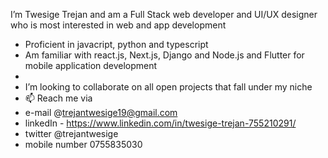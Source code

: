 I’m Twesige Trejan and am a Full Stack web developer and UI/UX designer who is most interested in web and app development
-  Proficient in javacript, python and typescript
- Am familiar with react.js, Next.js, Django and Node.js and Flutter for mobile application development
- 
- I’m looking to collaborate on all open projects that fall under my niche
- 📫 Reach me via
-  e-mail @trejantwesige19@gmail.com
-  linkedIn - https://www.linkedin.com/in/twesige-trejan-755210291/
-  twitter @trejantwesige
-   mobile number 0755835030

